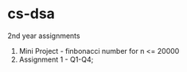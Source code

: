 # cs-dsa
2nd year assignments


1. Mini Project - finbonacci number for n <= 20000
2. Assignment 1 - Q1-Q4;
